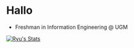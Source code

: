 # Hallo

- Freshman in Information Engineering @ UGM

[![Ryu's Stats](https://github-readme-stats.vercel.app/api?username=277ryu)](https://github.com/anuraghazra/github-readme-stats)
